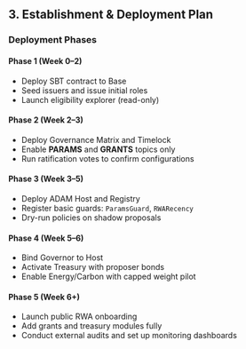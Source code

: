## 3. Establishment & Deployment Plan

### Deployment Phases

#### **Phase 1 (Week 0–2)**
- Deploy SBT contract to Base
- Seed issuers and issue initial roles
- Launch eligibility explorer (read-only)

#### **Phase 2 (Week 2–3)**
- Deploy Governance Matrix and Timelock
- Enable **PARAMS** and **GRANTS** topics only
- Run ratification votes to confirm configurations

#### **Phase 3 (Week 3–5)**
- Deploy ADAM Host and Registry
- Register basic guards: `ParamsGuard`, `RWARecency`
- Dry-run policies on shadow proposals

#### **Phase 4 (Week 5–6)**
- Bind Governor to Host
- Activate Treasury with proposer bonds
- Enable Energy/Carbon with capped weight pilot

#### **Phase 5 (Week 6+)**
- Launch public RWA onboarding
- Add grants and treasury modules fully
- Conduct external audits and set up monitoring dashboards
